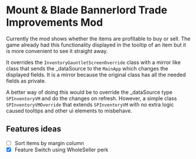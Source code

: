 # Mount & Blade Bannerlord Trade Improvements Mod

Currently the mod shows whether the items are profitable to buy or sell. The game already had this functionality displayed in the tooltip of an item but it is more convenient to see it straight away.

It overrides the `InventoryGauntletScreenOverride` class with a mirror like class that sends the _dataSource to the `MainApp` which changes the displayed fields. It is a mirror because the original class has all the needed fields as private.

A better way of doing this would be to override the _dataSource type `SPInventoryVM` and do the changes on refresh. However, a simple class `SPInventoryVMOverride` that extends `SPInventoryVM` with no extra logic caused tooltips and other ui elements to misbehave.

## Features ideas
- [ ] Sort items by margin column
- [x] Feature Switch using WholeSeller perk